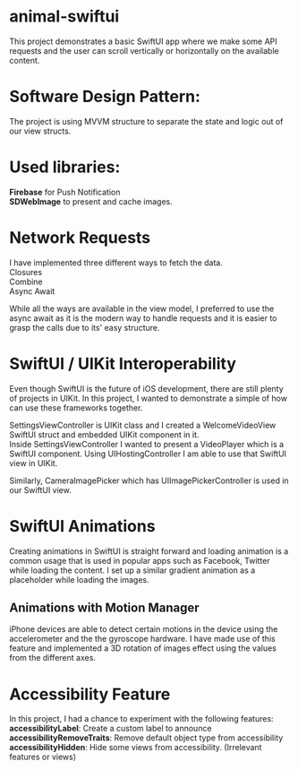 # animal-swiftui

This project demonstrates a basic SwiftUI app where we make some API requests and the user can scroll vertically or horizontally on the available content. <br />
# Software Design Pattern: 
The project is using MVVM structure to separate the state and logic out of our view structs. <br />

# Used libraries: 
**Firebase** for Push Notification <br />
**SDWebImage** to present and cache images.

# Network Requests
I have implemented three different ways to fetch the data. <br />
Closures <br />
Combine <br />
Async Await <br />

While all the ways are available in the view model, I preferred to use the async await as it is the modern way to handle requests and it is easier to grasp the calls due to its' easy structure.

# SwiftUI / UIKit Interoperability
Even though SwiftUI is the future of iOS development, there are still plenty of projects in UIKit. In this project, I wanted to demonstrate a simple of how can use these frameworks together. <br />

SettingsViewController is UIKit class and I created a WelcomeVideoView SwiftUI struct and embedded UIKit component in it. <br />
Inside SettingsViewController I wanted to present a VideoPlayer which is a SwiftUI component. Using UIHostingController I am able to use that SwiftUI view in UIKit. <br />

Similarly, CameraImagePicker which has UIImagePickerController  is used in our SwiftUI view.

# SwiftUI Animations
Creating animations in SwiftUI is straight forward and loading animation is a common usage that is used in popular apps such as Facebook, Twitter while loading the content. I set up a similar gradient animation as a placeholder while loading the images.

## Animations with Motion Manager
iPhone devices are able to detect certain motions in the device using the accelerometer and the the gyroscope hardware. I have made use of this feature and implemented a 3D rotation of images effect using the values from the different axes. <br />

# Accessibility Feature
In this project, I had a chance to experiment with the following features:
**accessibilityLabel**: Create a custom label to announce  <br />
**accessibilityRemoveTraits**: Remove default object type from accessibility  <br />
**accessibilityHidden**: Hide some views from accessibility. (Irrelevant features or views)  <br />
